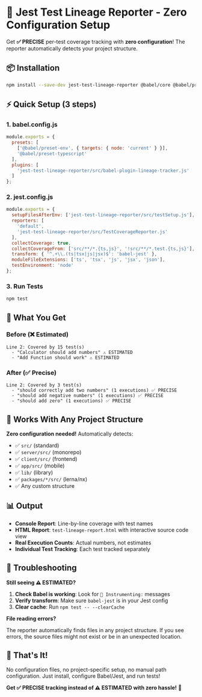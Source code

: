 # 🚀 Jest Test Lineage Reporter - Zero Configuration Setup

Get **✅ PRECISE** per-test coverage tracking with **zero configuration**! The reporter automatically detects your project structure.

## 📦 Installation

```bash
npm install --save-dev jest-test-lineage-reporter @babel/core @babel/preset-env @babel/preset-typescript babel-jest
```

## ⚡ Quick Setup (3 steps)

### 1. **babel.config.js**
```javascript
module.exports = {
  presets: [
    ['@babel/preset-env', { targets: { node: 'current' } }],
    '@babel/preset-typescript'
  ],
  plugins: [
    'jest-test-lineage-reporter/src/babel-plugin-lineage-tracker.js'
  ]
};
```

### 2. **jest.config.js**
```javascript
module.exports = {
  setupFilesAfterEnv: ['jest-test-lineage-reporter/src/testSetup.js'],
  reporters: [
    'default',
    'jest-test-lineage-reporter/src/TestCoverageReporter.js'
  ],
  collectCoverage: true,
  collectCoverageFrom: ['src/**/*.{ts,js}', '!src/**/*.test.{ts,js}'],
  transform: { '^.+\\.(ts|tsx|js|jsx)$': 'babel-jest' },
  moduleFileExtensions: ['ts', 'tsx', 'js', 'jsx', 'json'],
  testEnvironment: 'node'
};
```

### 3. **Run Tests**
```bash
npm test
```

## 🎯 What You Get

### **Before (❌ Estimated)**
```
Line 2: Covered by 15 test(s)
  - "Calculator should add numbers" ⚠️ ESTIMATED
  - "Add Function should work" ⚠️ ESTIMATED
```

### **After (✅ Precise)**
```
Line 2: Covered by 3 test(s)
  - "should correctly add two numbers" (1 executions) ✅ PRECISE
  - "should add negative numbers" (1 executions) ✅ PRECISE
  - "should add zero" (1 executions) ✅ PRECISE
```

## 🔧 Works With Any Project Structure

**Zero configuration needed!** Automatically detects:

- ✅ `src/` (standard)
- ✅ `server/src/` (monorepo)
- ✅ `client/src/` (frontend)
- ✅ `app/src/` (mobile)
- ✅ `lib/` (library)
- ✅ `packages/*/src/` (lerna/nx)
- ✅ Any custom structure

## 📊 Output

- **Console Report**: Line-by-line coverage with test names
- **HTML Report**: `test-lineage-report.html` with interactive source code view
- **Real Execution Counts**: Actual numbers, not estimates
- **Individual Test Tracking**: Each test tracked separately

## 🚨 Troubleshooting

**Still seeing ⚠️ ESTIMATED?**

1. **Check Babel is working**: Look for `🔧 Instrumenting:` messages
2. **Verify transform**: Make sure `babel-jest` is in your Jest config
3. **Clear cache**: Run `npm test -- --clearCache`

**File reading errors?**

The reporter automatically finds files in any project structure. If you see errors, the source files might not exist or be in an unexpected location.

## 🎉 That's It!

No configuration files, no project-specific setup, no manual path configuration. Just install, configure Babel/Jest, and run tests!

**Get ✅ PRECISE tracking instead of ⚠️ ESTIMATED with zero hassle!** 🎯
